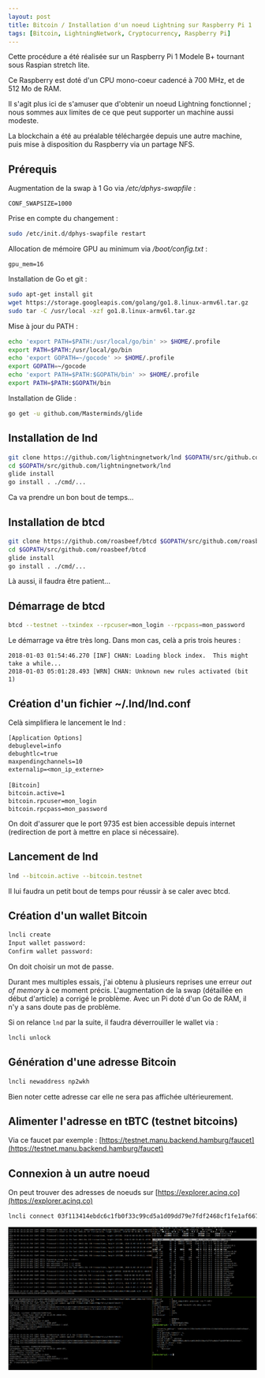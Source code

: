 ```yaml
---
layout: post
title: Bitcoin / Installation d'un noeud Lightning sur Raspberry Pi 1
tags: [Bitcoin, LightningNetwork, Cryptocurrency, Raspberry Pi]
---
```


Cette procédure a été réalisée sur un Raspberry Pi 1 Modele B+
tournant sous Raspian stretch lite.

Ce Raspberry est doté d'un CPU mono-coeur cadencé à 700 MHz, et de 512 Mo de RAM.

Il s'agit plus ici de s'amuser que d'obtenir un noeud Lightning fonctionnel ;
nous sommes aux limites de ce que peut supporter un machine aussi modeste.

La blockchain a été au préalable téléchargée depuis une autre machine, puis mise à
disposition du Raspberry via un partage NFS.

## Prérequis

Augmentation de la swap à 1 Go via */etc/dphys-swapfile* :

```text
CONF_SWAPSIZE=1000
```

Prise en compte du changement :

```bash
sudo /etc/init.d/dphys-swapfile restart
```

Allocation de mémoire GPU au minimum via */boot/config.txt* :

```text
gpu_mem=16
```

Installation de Go et git :
```bash
sudo apt-get install git
wget https://storage.googleapis.com/golang/go1.8.linux-armv6l.tar.gz
sudo tar -C /usr/local -xzf go1.8.linux-armv6l.tar.gz
```

Mise à jour du PATH :
```bash
echo 'export PATH=$PATH:/usr/local/go/bin' >> $HOME/.profile
export PATH=$PATH:/usr/local/go/bin
echo 'export GOPATH=~/gocode' >> $HOME/.profile
export GOPATH=~/gocode
echo 'export PATH=$PATH:$GOPATH/bin' >> $HOME/.profile
export PATH=$PATH:$GOPATH/bin
```

Installation de Glide :
```bash
go get -u github.com/Masterminds/glide
```

## Installation de lnd

```bash
git clone https://github.com/lightningnetwork/lnd $GOPATH/src/github.com/lightningnetwork/lnd
cd $GOPATH/src/github.com/lightningnetwork/lnd
glide install
go install . ./cmd/...
```

Ca va prendre un bon bout de temps...

## Installation de btcd

```bash
git clone https://github.com/roasbeef/btcd $GOPATH/src/github.com/roasbeef/btcd
cd $GOPATH/src/github.com/roasbeef/btcd
glide install
go install . ./cmd/...
```

Là aussi, il faudra être patient...

## Démarrage de btcd

```bash
btcd --testnet --txindex --rpcuser=mon_login --rpcpass=mon_password
```

Le démarrage va être très long. Dans mon cas, celà a pris trois heures :

```text
2018-01-03 01:54:46.270 [INF] CHAN: Loading block index.  This might take a while...
2018-01-03 05:01:28.493 [WRN] CHAN: Unknown new rules activated (bit 1)
```

## Création d'un fichier ~/.lnd/lnd.conf

Celà simplifiera le lancement le lnd :

```text
[Application Options]
debuglevel=info
debughtlc=true
maxpendingchannels=10
externalip=<mon_ip_externe> 
  
[Bitcoin]
bitcoin.active=1
bitcoin.rpcuser=mon_login
bitcoin.rpcpass=mon_password
```

On doit d'assurer que le port 9735 est bien accessible depuis internet (redirection de port à mettre en place si nécessaire).

## Lancement de lnd

```bash
lnd --bitcoin.active --bitcoin.testnet
```

Il lui faudra un petit bout de temps pour réussir à se caler avec btcd.

## Création d'un wallet Bitcoin

```bash
lncli create
Input wallet password: 
Confirm wallet password:
```

On doit choisir un mot de passe.

Durant mes multiples essais, j'ai obtenu à plusieurs reprises une erreur
*out of memory* à ce moment précis. L'augmentation de la swap (détaillée
en début d'article) a corrigé le problème. Avec un Pi doté d'un Go de RAM,
il n'y a sans doute pas de problème.

Si on relance `lnd` par la suite, il faudra déverrouiller le wallet via :

```bash
lncli unlock
```

## Génération d'une adresse Bitcoin

```bash
lncli newaddress np2wkh
```

Bien noter cette adresse car elle ne sera pas affichée ultérieurement.

## Alimenter l'adresse en tBTC (testnet bitcoins)

Via ce faucet par exemple : [https://testnet.manu.backend.hamburg/faucet](https://testnet.manu.backend.hamburg/faucet)

## Connexion à un autre noeud

On peut trouver des adresses de noeuds sur [https://explorer.acinq.co](https://explorer.acinq.co)

```bash
lncli connect 03f113414ebdc6c1fb0f33c99cd5a1d09dd79e7fdf2468cf1fe1af6674361695d2@51.15.213.104:9735
```

![BTCD + LND sur Pi1](/images/pi1-btcd-lnd.png "BTCD + LND sur Pi1")